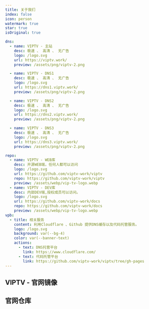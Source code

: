 ```yaml
---
title: 关于我们
index: false
icon: person
watermark: true
star: true
isOriginal: true

dns:
  - name: VIPTV - 主站
    desc: 极速 、 高清 、 无广告
    logo: /logo.svg
    url: https://viptv.work/
    preview: /assets/png/viptv-2.png

  - name: VIPTV - DNS1
    desc: 极速 、 高清 、 无广告
    logo: /logo.svg
    url: https://dns1.viptv.work/
    preview: /assets/png/viptv-2.png

  - name: VIPTV - DNS2
    desc: 极速 、 高清 、 无广告
    logo: /logo.svg
    url: https://dns2.viptv.work/
    preview: /assets/png/viptv-2.png

  - name: VIPTV - DNS3
    desc: 极速 、 高清 、 无广告
    logo: /logo.svg
    url: https://dns3.viptv.work/
    preview: /assets/png/viptv-2.png

repo:
  - name: VIPTV - WEB库
    desc: 开源WEB端，任何人都可以访问
    logo: /logo.svg
    url: https://github.com/viptv-work/viptv
    repo: https://github.com/viptv-work/viptv
    preview: /assets/webp/vip-tv-logo.webp
  - name: VIPTV - DEV库
    desc: 内部DEV端,授权成员可以访问。
    logo: /logo.svg
    url: https://github.com/viptv-work/docs
    repo: https://github.com/viptv-work/docs
    preview: /assets/webp/vip-tv-logo.webp
vpb:
  - title: 相关服务
    content: 利用Cloudflare 、Github 提供DNS缓存以及代码托管服务。
    logo: /logo.svg
    background: var(--bg-4)
    color: var(--banner-text)
    actions:
      - text: DNS托管平台
        link: https://www.cloudflare.com/
      - text: 代码托管平台
        link: https://github.com/viptv-work/viptv/tree/gh-pages
---
```


<VPBanner
  v-for="item in $frontmatter.vpb"
  :key="item.link"
  v-bind="item"
/>

## VIPTV - 官网镜像
<SiteInfo
  v-for="item in $frontmatter.dns"
  :key="item.link"
  v-bind="item"
/>

## 官网仓库
<SiteInfo
  v-for="item in $frontmatter.repo"
  :key="item.link"
  v-bind="item"
/>

